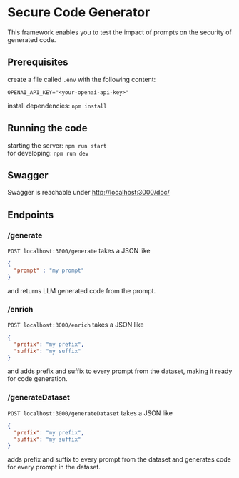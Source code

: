 # Secure Code Generator

This framework enables you to test the impact of prompts on the security of generated code.

## Prerequisites

create a file called `.env` with the following content:

```text
OPENAI_API_KEY="<your-openai-api-key>"
```

install dependencies: `npm install`

## Running the code

starting the server: `npm run start`  
for developing: `npm run dev`

## Swagger

Swagger is reachable under <http://localhost:3000/doc/>

## Endpoints

### /generate

`POST localhost:3000/generate` takes a JSON like

```json
{
  "prompt" : "my prompt"
}
```

and returns LLM generated code from the prompt.

### /enrich

`POST localhost:3000/enrich` takes a JSON like

```json
{
  "prefix": "my prefix",
  "suffix": "my suffix"
}
```

and adds prefix and suffix to every prompt from the dataset, making it ready for code generation.

### /generateDataset

`POST localhost:3000/generateDataset` takes a JSON like

```json
{
  "prefix": "my prefix",
  "suffix": "my suffix"
}
```

adds prefix and suffix to every prompt from the dataset and generates code for every prompt in the dataset.
